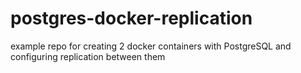 # postgres-docker-replication
example repo for creating 2 docker containers with PostgreSQL and configuring replication between them
